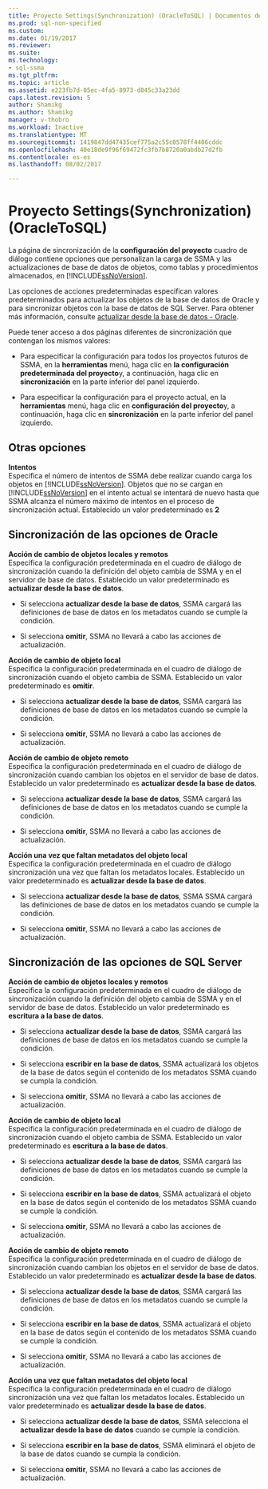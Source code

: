 ```yaml
---
title: Proyecto Settings(Synchronization) (OracleToSQL) | Documentos de Microsoft
ms.prod: sql-non-specified
ms.custom: 
ms.date: 01/19/2017
ms.reviewer: 
ms.suite: 
ms.technology:
- sql-ssma
ms.tgt_pltfrm: 
ms.topic: article
ms.assetid: e223fb7d-05ec-4fa5-8973-d845c33a23dd
caps.latest.revision: 5
author: Shamikg
ms.author: Shamikg
manager: v-thobro
ms.workload: Inactive
ms.translationtype: MT
ms.sourcegitcommit: 1419847dd47435cef775a2c55c0578ff4406cddc
ms.openlocfilehash: 40e18de9f96f69472fc3fb7b8720a0abdb27d2fb
ms.contentlocale: es-es
ms.lasthandoff: 08/02/2017

---
```

# <a name="project-settingssynchronization-oracletosql"></a>Proyecto Settings(Synchronization) (OracleToSQL)
La página de sincronización de la **configuración del proyecto** cuadro de diálogo contiene opciones que personalizan la carga de SSMA y las actualizaciones de base de datos de objetos, como tablas y procedimientos almacenados, en [!INCLUDE[ssNoVersion](../../includes/ssnoversion_md.md)].  
  
Las opciones de acciones predeterminadas especifican valores predeterminados para actualizar los objetos de la base de datos de Oracle y para sincronizar objetos con la base de datos de SQL Server. Para obtener más información, consulte [actualizar desde la base de datos - Oracle](../../ssma/oracle/refresh-from-database-oracletosql.md).  
  
Puede tener acceso a dos páginas diferentes de sincronización que contengan los mismos valores:  
  
-   Para especificar la configuración para todos los proyectos futuros de SSMA, en la **herramientas** menú, haga clic en **la configuración predeterminada del proyecto**y, a continuación, haga clic en **sincronización** en la parte inferior del panel izquierdo.  
  
-   Para especificar la configuración para el proyecto actual, en la **herramientas** menú, haga clic en **configuración del proyecto**y, a continuación, haga clic en **sincronización** en la parte inferior del panel izquierdo.  
  
## <a name="miscellaneous-options"></a>Otras opciones  
**Intentos**  
Especifica el número de intentos de SSMA debe realizar cuando carga los objetos en [!INCLUDE[ssNoVersion](../../includes/ssnoversion_md.md)]. Objetos que no se cargan en [!INCLUDE[ssNoVersion](../../includes/ssnoversion_md.md)] en el intento actual se intentará de nuevo hasta que SSMA alcanza el número máximo de intentos en el proceso de sincronización actual. Establecido un valor predeterminado es **2**  
  
## <a name="synchronization-for-oracle-options"></a>Sincronización de las opciones de Oracle  
**Acción de cambio de objetos locales y remotos**  
Especifica la configuración predeterminada en el cuadro de diálogo de sincronización cuando la definición del objeto cambia de SSMA y en el servidor de base de datos. Establecido un valor predeterminado es **actualizar desde la base de datos**.  
  
-   Si selecciona **actualizar desde la base de datos**, SSMA cargará las definiciones de base de datos en los metadatos cuando se cumple la condición.  
  
-   Si selecciona **omitir**, SSMA no llevará a cabo las acciones de actualización.  
  
**Acción de cambio de objeto local**  
Especifica la configuración predeterminada en el cuadro de diálogo de sincronización cuando el objeto cambia de SSMA. Establecido un valor predeterminado es **omitir**.  
  
-   Si selecciona **actualizar desde la base de datos**, SSMA cargará las definiciones de base de datos en los metadatos cuando se cumple la condición.  
  
-   Si selecciona **omitir**, SSMA no llevará a cabo las acciones de actualización.  
  
**Acción de cambio de objeto remoto**  
Especifica la configuración predeterminada en el cuadro de diálogo de sincronización cuando cambian los objetos en el servidor de base de datos. Establecido un valor predeterminado es **actualizar desde la base de datos**.  
  
-   Si selecciona **actualizar desde la base de datos**, SSMA cargará las definiciones de base de datos en los metadatos cuando se cumple la condición.  
  
-   Si selecciona **omitir**, SSMA no llevará a cabo las acciones de actualización.  
  
**Acción una vez que faltan metadatos del objeto local**  
Especifica la configuración predeterminada en el cuadro de diálogo sincronización una vez que faltan los metadatos locales. Establecido un valor predeterminado es **actualizar desde la base de datos**.  
  
-   Si selecciona **actualizar desde la base de datos**, SSMA SSMA cargará las definiciones de base de datos en los metadatos cuando se cumple la condición.  
  
-   Si selecciona **omitir**, SSMA no llevará a cabo las acciones de actualización.  
  
## <a name="synchronization-for-sql-server-options"></a>Sincronización de las opciones de SQL Server  
**Acción de cambio de objetos locales y remotos**  
Especifica la configuración predeterminada en el cuadro de diálogo de sincronización cuando la definición del objeto cambia de SSMA y en el servidor de base de datos. Establecido un valor predeterminado es **escritura a la base de datos**.  
  
-   Si selecciona **actualizar desde la base de datos**, SSMA cargará las definiciones de base de datos en los metadatos cuando se cumple la condición.  
  
-   Si selecciona **escribir en la base de datos**, SSMA actualizará los objetos de la base de datos según el contenido de los metadatos SSMA cuando se cumpla la condición.  
  
-   Si selecciona **omitir**, SSMA no llevará a cabo las acciones de actualización.  
  
**Acción de cambio de objeto local**  
Especifica la configuración predeterminada en el cuadro de diálogo de sincronización cuando el objeto cambia de SSMA. Establecido un valor predeterminado es **escritura a la base de datos**.  
  
-   Si selecciona **actualizar desde la base de datos**, SSMA cargará las definiciones de base de datos en los metadatos cuando se cumple la condición.  
  
-   Si selecciona **escribir en la base de datos**, SSMA actualizará el objeto en la base de datos según el contenido de los metadatos SSMA cuando se cumple la condición.  
  
-   Si selecciona **omitir**, SSMA no llevará a cabo las acciones de actualización.  
  
**Acción de cambio de objeto remoto**  
Especifica la configuración predeterminada en el cuadro de diálogo de sincronización cuando cambian los objetos en el servidor de base de datos.  Establecido un valor predeterminado es **actualizar desde la base de datos**.  
  
-   Si selecciona **actualizar desde la base de datos**, SSMA cargará las definiciones de base de datos en los metadatos cuando se cumple la condición.  
  
-   Si selecciona **escribir en la base de datos**, SSMA actualizará el objeto en la base de datos según el contenido de los metadatos SSMA cuando se cumple la condición.  
  
-   Si selecciona **omitir**, SSMA no llevará a cabo las acciones de actualización.  
  
**Acción una vez que faltan metadatos del objeto local**  
Especifica la configuración predeterminada en el cuadro de diálogo sincronización una vez que faltan los metadatos locales. Establecido un valor predeterminado es **actualizar desde la base de datos**.  
  
-   Si selecciona **actualizar desde la base de datos**, SSMA selecciona el **actualizar desde la base de datos** cuando se cumple la condición.  
  
-   Si selecciona **escribir en la base de datos**, SSMA eliminará el objeto de la base de datos cuando se cumpla la condición.  
  
-   Si selecciona **omitir**, SSMA no llevará a cabo las acciones de actualización.  
  


